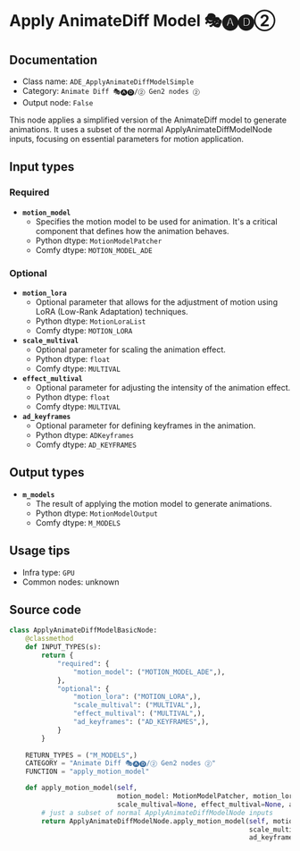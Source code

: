 # Apply AnimateDiff Model 🎭🅐🅓②
## Documentation
- Class name: `ADE_ApplyAnimateDiffModelSimple`
- Category: `Animate Diff 🎭🅐🅓/② Gen2 nodes ②`
- Output node: `False`

This node applies a simplified version of the AnimateDiff model to generate animations. It uses a subset of the normal ApplyAnimateDiffModelNode inputs, focusing on essential parameters for motion application.
## Input types
### Required
- **`motion_model`**
    - Specifies the motion model to be used for animation. It's a critical component that defines how the animation behaves.
    - Python dtype: `MotionModelPatcher`
    - Comfy dtype: `MOTION_MODEL_ADE`
### Optional
- **`motion_lora`**
    - Optional parameter that allows for the adjustment of motion using LoRA (Low-Rank Adaptation) techniques.
    - Python dtype: `MotionLoraList`
    - Comfy dtype: `MOTION_LORA`
- **`scale_multival`**
    - Optional parameter for scaling the animation effect.
    - Python dtype: `float`
    - Comfy dtype: `MULTIVAL`
- **`effect_multival`**
    - Optional parameter for adjusting the intensity of the animation effect.
    - Python dtype: `float`
    - Comfy dtype: `MULTIVAL`
- **`ad_keyframes`**
    - Optional parameter for defining keyframes in the animation.
    - Python dtype: `ADKeyframes`
    - Comfy dtype: `AD_KEYFRAMES`
## Output types
- **`m_models`**
    - The result of applying the motion model to generate animations.
    - Python dtype: `MotionModelOutput`
    - Comfy dtype: `M_MODELS`
## Usage tips
- Infra type: `GPU`
- Common nodes: unknown


## Source code
```python
class ApplyAnimateDiffModelBasicNode:
    @classmethod
    def INPUT_TYPES(s):
        return {
            "required": {
                "motion_model": ("MOTION_MODEL_ADE",),
            },
            "optional": {
                "motion_lora": ("MOTION_LORA",),
                "scale_multival": ("MULTIVAL",),
                "effect_multival": ("MULTIVAL",),
                "ad_keyframes": ("AD_KEYFRAMES",),
            }
        }
    
    RETURN_TYPES = ("M_MODELS",)
    CATEGORY = "Animate Diff 🎭🅐🅓/② Gen2 nodes ②"
    FUNCTION = "apply_motion_model"

    def apply_motion_model(self,
                           motion_model: MotionModelPatcher, motion_lora: MotionLoraList=None,
                           scale_multival=None, effect_multival=None, ad_keyframes=None):
        # just a subset of normal ApplyAnimateDiffModelNode inputs
        return ApplyAnimateDiffModelNode.apply_motion_model(self, motion_model, motion_lora=motion_lora,
                                                            scale_multival=scale_multival, effect_multival=effect_multival,
                                                            ad_keyframes=ad_keyframes)

```
